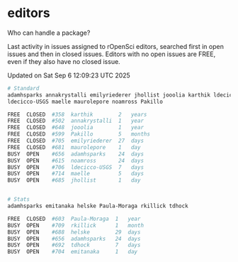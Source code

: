 # editors

Who can handle a package?

Last activity in issues assigned to rOpenSci editors, searched first in open
issues and then in closed issues. Editors with no open issues are FREE, even if
they also have no closed issue.


Updated on Sat Sep 6 12:09:23 UTC 2025

```bash
# Standard
adamhsparks annakrystalli emilyriederer jhollist jooolia karthik ldecicco
ldecicco-USGS maelle maurolepore noamross Pakillo

FREE  CLOSED  #358  karthik        2   years
FREE  CLOSED  #502  annakrystalli  1   year
FREE  CLOSED  #648  jooolia        1   year
FREE  CLOSED  #599  Pakillo        5   months
FREE  CLOSED  #705  emilyriederer  27  days
FREE  CLOSED  #681  maurolepore    1   day
BUSY  OPEN    #656  adamhsparks    24  days
BUSY  OPEN    #615  noamross       24  days
BUSY  OPEN    #706  ldecicco-USGS  7   days
BUSY  OPEN    #714  maelle         5   days
BUSY  OPEN    #685  jhollist       1   day


# Stats
adamhsparks emitanaka helske Paula-Moraga rkillick tdhock

FREE  CLOSED  #603  Paula-Moraga  1   year
BUSY  OPEN    #709  rkillick      1   month
BUSY  OPEN    #688  helske        29  days
BUSY  OPEN    #656  adamhsparks   24  days
BUSY  OPEN    #692  tdhock        7   days
BUSY  OPEN    #704  emitanaka     1   day
```
